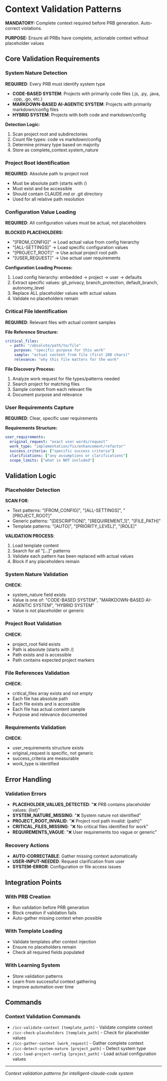 # Context Validation Patterns

**MANDATORY:** Complete context required before PRB generation. Auto-correct violations.

**PURPOSE:** Ensure all PRBs have complete, actionable context without placeholder values

## Core Validation Requirements

### System Nature Detection
**REQUIRED**: Every PRB must identify system type
- **CODE-BASED SYSTEM**: Projects with primarily code files (.js, .py, .java, .cpp, .go, etc.)
- **MARKDOWN-BASED AI-AGENTIC SYSTEM**: Projects with primarily markdown/config files
- **HYBRID SYSTEM**: Projects with both code and markdown/config

**Detection Logic:**
1. Scan project root and subdirectories
2. Count file types: code vs markdown/config
3. Determine primary type based on majority
4. Store as complete_context.system_nature

### Project Root Identification
**REQUIRED**: Absolute path to project root
- Must be absolute path (starts with /)
- Must exist and be accessible
- Should contain CLAUDE.md or .git directory
- Used for all relative path resolution

### Configuration Value Loading
**REQUIRED**: All configuration values must be actual, not placeholders

**BLOCKED PLACEHOLDERS:**
- "[FROM_CONFIG]" → Load actual value from config hierarchy
- "[ALL-SETTINGS]" → Load specific configuration values
- "[PROJECT_ROOT]" → Use actual project root path
- "[USER_REQUEST]" → Use actual user requirements

**Configuration Loading Process:**
1. Load config hierarchy: embedded → project → user → defaults
2. Extract specific values: git_privacy, branch_protection, default_branch, autonomy_level
3. Replace ALL placeholder values with actual values
4. Validate no placeholders remain

### Critical File Identification
**REQUIRED**: Relevant files with actual content samples

**File Reference Structure:**
```yaml
critical_files:
  - path: "/absolute/path/to/file"
    purpose: "specific purpose for this work"
    sample: "actual content from file (first 200 chars)"
    relevance: "why this file matters for the work"
```

**File Discovery Process:**
1. Analyze work request for file types/patterns needed
2. Search project for matching files
3. Sample content from each relevant file
4. Document purpose and relevance

### User Requirements Capture
**REQUIRED**: Clear, specific user requirements

**Requirements Structure:**
```yaml
user_requirements:
  original_request: "exact user words/request"
  work_type: "implementation/fix/enhancement/refactor"
  success_criteria: ["specific success criteria"]
  clarifications: ["any assumptions or clarifications"]
  scope_limits: ["what is NOT included"]
```

## Validation Logic

### Placeholder Detection
**SCAN FOR**:
- Text patterns: "[FROM_CONFIG]", "[ALL-SETTINGS]", "[PROJECT_ROOT]"
- Generic patterns: "[DESCRIPTION]", "[REQUIREMENT_1]", "[FILE_PATH]"
- Template patterns: "[AUTO]", "[PRIORITY_LEVEL]", "[ROLE]"

**VALIDATION PROCESS**:
1. Load template content
2. Search for all "[...]" patterns
3. Validate each pattern has been replaced with actual values
4. Block if any placeholders remain

### System Nature Validation
**CHECK**:
- system_nature field exists
- Value is one of: "CODE-BASED SYSTEM", "MARKDOWN-BASED AI-AGENTIC SYSTEM", "HYBRID SYSTEM"
- Value is not placeholder or generic

### Project Root Validation
**CHECK**:
- project_root field exists
- Path is absolute (starts with /)
- Path exists and is accessible
- Path contains expected project markers

### File References Validation
**CHECK**:
- critical_files array exists and not empty
- Each file has absolute path
- Each file exists and is accessible
- Each file has actual content sample
- Purpose and relevance documented

### Requirements Validation
**CHECK**:
- user_requirements structure exists
- original_request is specific, not generic
- success_criteria are measurable
- work_type is identified

## Error Handling

### Validation Errors
- **PLACEHOLDER_VALUES_DETECTED**: "❌ PRB contains placeholder values: {list}"
- **SYSTEM_NATURE_MISSING**: "❌ System nature not identified"
- **PROJECT_ROOT_INVALID**: "❌ Project root path invalid: {path}"
- **CRITICAL_FILES_MISSING**: "❌ No critical files identified for work"
- **REQUIREMENTS_VAGUE**: "❌ User requirements too vague or generic"

### Recovery Actions
- **AUTO-CORRECTABLE**: Gather missing context automatically
- **USER-INPUT-NEEDED**: Request clarification from user
- **SYSTEM-ERROR**: Configuration or file access issues

## Integration Points

### With PRB Creation
- Run validation before PRB generation
- Block creation if validation fails
- Auto-gather missing context when possible

### With Template Loading
- Validate templates after context injection
- Ensure no placeholders remain
- Check all required fields populated

### With Learning System
- Store validation patterns
- Learn from successful context gathering
- Improve automation over time

## Commands

### Context Validation Commands
- `/icc-validate-context [template_path]` - Validate complete context
- `/icc-check-placeholders [template_path]` - Check for placeholder values
- `/icc-gather-context [work_request]` - Gather complete context
- `/icc-detect-system-nature [project_path]` - Detect system type
- `/icc-load-project-config [project_path]` - Load actual configuration values

---
*Context validation patterns for intelligent-claude-code system*